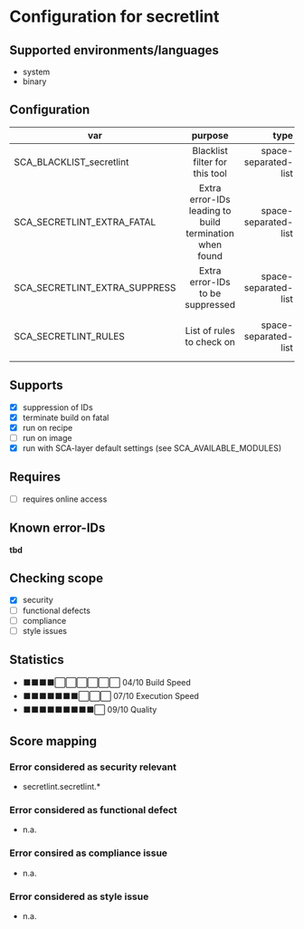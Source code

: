 # Configuration for secretlint

## Supported environments/languages

* system
* binary

## Configuration

| var | purpose | type | default |
| ------------- |:-------------:| -----:| -----:
| SCA_BLACKLIST_secretlint | Blacklist filter for this tool | space-separated-list | ""
| SCA_SECRETLINT_EXTRA_FATAL | Extra error-IDs leading to build termination when found | space-separated-list | ""
| SCA_SECRETLINT_EXTRA_SUPPRESS | Extra error-IDs to be suppressed | space-separated-list | ""
| SCA_SECRETLINT_RULES | List of rules to check on | space-separated-list | see sca-secretlint-core.bbclass for details

## Supports

* [x] suppression of IDs
* [x] terminate build on fatal
* [x] run on recipe
* [ ] run on image
* [x] run with SCA-layer default settings (see SCA_AVAILABLE_MODULES)

## Requires

* [ ] requires online access

## Known error-IDs

__tbd__

## Checking scope

* [x] security
* [ ] functional defects
* [ ] compliance
* [ ] style issues

## Statistics

* ⬛⬛⬛⬛⬜⬜⬜⬜⬜⬜ 04/10 Build Speed
* ⬛⬛⬛⬛⬛⬛⬛⬜⬜⬜ 07/10 Execution Speed
* ⬛⬛⬛⬛⬛⬛⬛⬛⬛⬜ 09/10 Quality

## Score mapping

### Error considered as security relevant

* secretlint.secretlint.*

### Error considered as functional defect

* n.a.

### Error consired as compliance issue

* n.a.

### Error considered as style issue

* n.a.
